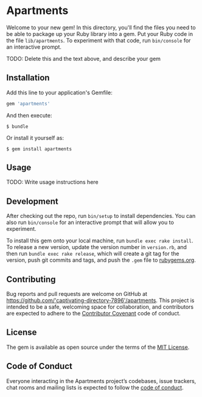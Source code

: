 # Apartments

Welcome to your new gem! In this directory, you'll find the files you need to be able to package up your Ruby library into a gem. Put your Ruby code in the file `lib/apartments`. To experiment with that code, run `bin/console` for an interactive prompt.

TODO: Delete this and the text above, and describe your gem

## Installation

Add this line to your application's Gemfile:

```ruby
gem 'apartments'
```

And then execute:

    $ bundle

Or install it yourself as:

    $ gem install apartments

## Usage

TODO: Write usage instructions here

## Development

After checking out the repo, run `bin/setup` to install dependencies. You can also run `bin/console` for an interactive prompt that will allow you to experiment.

To install this gem onto your local machine, run `bundle exec rake install`. To release a new version, update the version number in `version.rb`, and then run `bundle exec rake release`, which will create a git tag for the version, push git commits and tags, and push the `.gem` file to [rubygems.org](https://rubygems.org).

## Contributing

Bug reports and pull requests are welcome on GitHub at https://github.com/'captivating-directory-7896'/apartments. This project is intended to be a safe, welcoming space for collaboration, and contributors are expected to adhere to the [Contributor Covenant](http://contributor-covenant.org) code of conduct.

## License

The gem is available as open source under the terms of the [MIT License](https://opensource.org/licenses/MIT).

## Code of Conduct

Everyone interacting in the Apartments project’s codebases, issue trackers, chat rooms and mailing lists is expected to follow the [code of conduct](https://github.com/'captivating-directory-7896'/apartments/blob/master/CODE_OF_CONDUCT.md).
